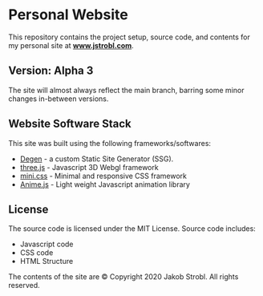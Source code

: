 # Personal Website

This repository contains the project setup, source code, and contents for my personal site at **www.jstrobl.com**.

## Version: Alpha 3

The site will almost always reflect the main branch, barring some minor changes in-between versions.

## Website Software Stack

This site was built using the following frameworks/softwares:

- [Degen](https://github.com/Jakob-Strobl/Degen) - a custom Static Site Generator (SSG).
- [three.js](https://threejs.org/) - Javascript 3D Webgl framework
- [mini.css](https://minicss.org/docs) - Minimal and responsive CSS framework
- [Anime.js](https://animejs.com/) - Light weight Javascript animation library

## License

The source code is licensed under the MIT License. Source code includes:

- Javascript code
- CSS code
- HTML Structure

The contents of the site are © Copyright 2020 Jakob Strobl. All rights reserved.
